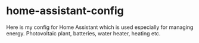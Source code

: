 # home-assistant-config
Here is my config for Home Assistant which is used especially for managing energy. Photovoltaic plant, batteries, water heater, heating etc.
